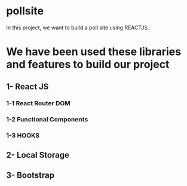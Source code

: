 # pollsite
 In this project, we want to build a poll site using REACTJS.

# We have been used these libraries and features to build our project
 ## 1- React JS
 ### 1-1 React Router DOM
 ### 1-2 Functional Components
 ### 1-3 HOOKS
 ## 2- Local Storage
 ## 3- Bootstrap